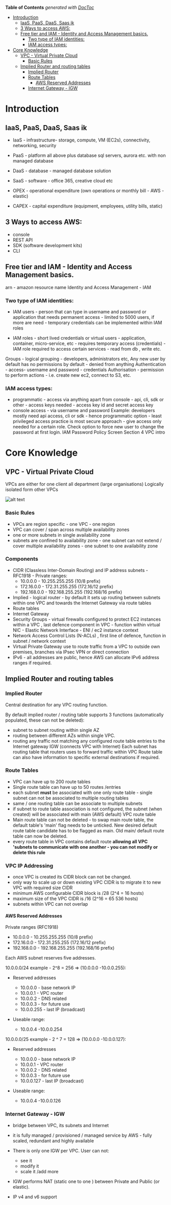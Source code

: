 <!-- START doctoc generated TOC please keep comment here to allow auto update -->
<!-- DON'T EDIT THIS SECTION, INSTEAD RE-RUN doctoc TO UPDATE -->
**Table of Contents**  *generated with [DocToc](https://github.com/thlorenz/doctoc)*

- [Introduction](#introduction)
  - [IaaS, PaaS, DaaS, Saas ik](#iaas-paas-daas-saas-ik)
  - [3 Ways to access AWS:](#3-ways-to-access-aws)
  - [Free tier and IAM - Identity and Access Management basics.](#free-tier-and-iam---identity-and-access-management-basics)
    - [Two type of IAM identities:](#two-type-of-iam-identities)
    - [IAM access types:](#iam-access-types)
- [Core Knowledge](#core-knowledge)
  - [VPC - Virtual Private Cloud](#vpc---virtual-private-cloud)
    - [Basic Rules](#basic-rules)
  - [Implied Router and routing tables](#implied-router-and-routing-tables)
    - [Implied Router](#implied-router)
    - [Route Tables](#route-tables)
      - [AWS Reserved Addresses](#aws-reserved-addresses)
    - [Internet Gateway - IGW](#internet-gateway---igw)

<!-- END doctoc generated TOC please keep comment here to allow auto update -->



# Introduction

## IaaS, PaaS, DaaS, Saas ik
- IaaS - infrastructure-  storage, compute, VM (EC2s), connectivity, networking, security
- PaaS - platform all above plus database sql servers, aurora etc. with non managed database
- DaaS - database - managed database solution
- SaaS - software - office 365, creative cloud etc

- OPEX - operational expenditure (own operations or  monthly bill - AWS - elastic)
- CAPEX - capital expenditure (equipment, employees, utility bills, static)

## 3 Ways to access AWS:
- console
- REST API
- SDK (software development kits)
- CLI

## Free tier and IAM - Identity and Access Management basics.
arn - amazon resource name
Identity and Access Management - IAM

### Two type of IAM identities:
- IAM users - person that can type in username and password or application that needs permanent access - limited to 5000 users, if more are need - temporary credentials can be implemented within IAM roles

- IAM roles - short lived credentials or virtual users - application, container, micro-service, etc - requires temporary access (credentials) - IAM role required to access certain services - read from db , write etc.

Groups - logical grouping - developers, administrators etc,
Any new user by default has no permissions by default - denied from anything
Authentication - access- username and password - credentials
Authorisation - permission to perform actions - i.e. create new ec2, connect to S3, etc.

### IAM access types:
- programmatic - access via anything apart from console - api, cli, sdk or other - access keys needed - access key id and secret access key
- console access  - via username and password
Example: developers mostly need api access, cli or sdk - hence programmatic option - least privileged access practice is most secure approach - give access only needed for a certain role.
Check option to force new user to change the password at first login.
IAM Password Policy Screen
Section 4
VPC intro


# Core Knowledge

## VPC - Virtual Private Cloud

VPCs are either for one client all department (large organisations)
Logically isolated form other VPCs

![alt text](https://github.com/szczepanski/cloud-aws-csa-associate/blob/master/media/vpc1.png)


### Basic Rules
- VPCs are region specific - one VPC - one region
- VPC can cover / span across multiple  availability zones
- one or more subnets in single availability zone
- subnets are confined to availability zone - one subnet can not extend / cover multiple availability zones - one subnet to one availability zone
### Components
- CIDR (Classless Inter-Domain Routing) and IP address subnets - RFC1918  - Private ranges:
	- 10.0.0.0        -   10.255.255.255  (10/8 prefix)
	- 172.16.0.0      -   172.31.255.255  (172.16/12 prefix)
	- 192.168.0.0     -   192.168.255.255 (192.168/16 prefix)
- Implied - logical router - by default it sets up routing between subnets within one VPC and towards the Internet Gateway via route tables
- Route tables
- Internet Gateway
- Security Groups  - virtual firewalls configured to protect EC2 instances within a VPC , last defence component in VPC - function within virtual NIC - Elastic Network Interface - ENI / ec2 instance context
- Network Access Control Lists (N-ACLs) , first line of defence, function in subnet / network context
- Virtual Private Gateway use to route traffic from a VPC to outside  own premises, branches via IPsec VPN or direct connection
- IPv6 - all addresses are public, hence AWS can allocate IPv6 address ranges if required.

## Implied Router and routing tables

### Implied Router
Central destination for any VPC routing function.

By default implied router / routing table supports  3 functions (automatically populated, these can not be deleted):
- 	 subnet to subnet routing within single AZ
- 	 routing between different AZs within single VPC.
- 	routing any traffic not matching any configured route table entries to the Internet gateway IGW (connects VPC with Internet)
Each subnet has routing table that routers uses to forward traffic within VPC
Route table can also have information to specific external destinations if required.

### Route Tables
- VPC can have up to 200 route tables
- Single route table can have up to 50 routes /entries
- each subnet **must** be  associated with one only route table - single subnet can not be associated to multiple routing tables
- same / one routing table can be associate to multiple subnets
- if subnet to route table association is not configured, the subnet (when created) will be associated with main (AWS default) VPC route table
- Main route table can not be deleted - to swap main route table, the default table's 'main' flag needs to be unticked. New desired default route table candidate has to be flagged as main. Old main/ default route table can now be deleted.
- every route table in VPC contains default route **allowing all VPC 'subnets to communicate with one another - you can not modify or delete this rule**
### VPC IP Addressing
- once VPC is created its CIDR block can not be changed.
- only way to scale up or down existing VPC CIDR is to migrate it to new VPC with required size CIDR
- minimum AWS configurable CIDR block is /28  (2^4 = 16 hosts)
- maximum size of the VPC CIDR is /16  (2^16 = 65 536 hosts)
- subnets within VPC can not overlap

#### AWS Reserved Addresses

Private ranges (RFC1918)
- 10.0.0.0 - 10.255.255.255 (10/8 prefix)
- 172.16.0.0 - 172.31.255.255 (172.16/12 prefix)
- 192.168.0.0 - 192.168.255.255 (192.168/16 prefix)

Each AWS subnet reserves five addresses.

 10.0.0.0/24 example - 2^8 = 256 => (10.0.0.0 -10.0.0.255):
- Reserved addresses
	- 10.0.0.0 - base network IP
	- 10.0.0.1 - VPC router
	- 10.0.0.2 - DNS related
	- 10.0.0.3 - for future use
	- 10.0.0.255 - last IP (broadcast)

 - Useable range:
	- 10.0.0.4 -10.0.0.254

10.0.0.0/25 example  - 2 ^ 7 = 128 => (10.0.0.0 -10.0.0.127):
- Reserved addresses
	- 10.0.0.0 - base network IP
	- 10.0.0.1 - VPC router
	- 10.0.0.2 - DNS related
	- 10.0.0.3 - for future use
	- 10.0.0.127 - last IP (broadcast)

 - Useable range:
	- 10.0.0.4 -10.0.0.126

### Internet Gateway - IGW
- bridge between VPC, its subnets and Internet
- it is fully managed / provisioned / managed service by AWS - fully scaled, redundant and highly available
-  There is only one IGW per VPC. User can not:
	- see it
	- modify it
	- scale it /add more

- IGW performs NAT (static one to one ) between Private and Public (or elastic).
- IP v4 and v6 support
